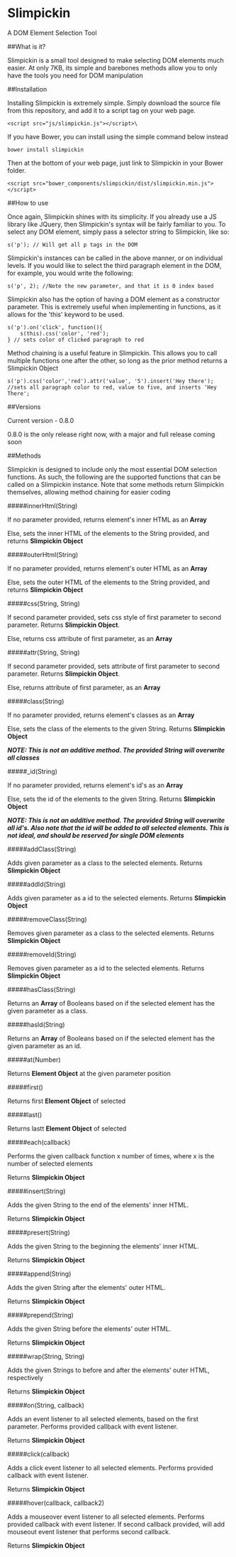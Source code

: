# Slimpickin
A DOM Element Selection Tool

##What is it?

Slimpickin is a small tool designed to make selecting DOM elements much easier. At only 7KB, its simple and barebones methods allow you to only have the tools you need for DOM manipulation

##Installation

Installing Slimpickin is extremely simple. Simply download the source file from this repository, and add it to a script tag on your web page. 

    <script src="js/slimpickin.js"></script>\
    
If you have Bower, you can install using the simple command below instead

    bower install slimpickin
    
Then at the bottom of your web page, just link to Slimpickin in your Bower folder.

    <script src="bower_components/slimpickin/dist/slimpickin.min.js"></script>
    
##How to use

Once again, Slimpickin shines with its simplicity. If you already use a JS library like JQuery, then Slimpickin's syntax will be fairly familiar to you. To select any DOM element, simply pass a selector string to Slimpickin, like so:

    s('p'); // Will get all p tags in the DOM
    
Slimpickin's instances can be called in the above manner, or on individual levels. If you would like to select the third paragraph element in the DOM, for example, you would write the following:

    s('p', 2); //Note the new parameter, and that it is 0 index based
    
Slimpickin also has the option of having a DOM element as a constructor parameter. This is extremely useful when implementing in functions, as it allows for the 'this' keyword to be used.

    s('p').on('click', function(){
        s(this).css('color', 'red');
    } // sets color of clicked paragraph to red
    
Method chaining is a useful feature in Slimpickin. This allows you to call multiple functions one after the other, so long as the prior method returns a Slimpickin Object

    s('p').css('color','red').attr('value', '5').insert('Hey there');
    //sets all paragraph color to red, value to five, and inserts 'Hey There';
    

##Versions

Current version - 0.8.0

0.8.0 is the only release right now, with a major and full release coming soon

  
##Methods

Slimpickin is designed to include only the most essential DOM selection functions. As such, the following are the supported functions that can be called on a Slimpickin instance. Note that some methods return Slimpickin themselves, allowing method chaining for easier coding

#####innerHtml(String)

If no parameter provided, returns element's inner HTML as an **Array**

Else, sets the inner HTML of the elements to the String provided, and returns **Slimpickin Object**

  

#####outerHtml(String)

If no parameter provided, returns element's outer HTML as an **Array**

Else, sets the outer HTML of the elements to the String provided, and returns **Slimpickin Object**

  
  

#####css(String, String)

If second parameter provided, sets css style of first parameter to second parameter. Returns **Slimpickin Object**.

Else, returns css attribute of first parameter, as an **Array**



#####attr(String, String)

If second parameter provided, sets attribute of first parameter to second parameter. Returns **Slimpickin Object**.

Else, returns attribute of first parameter, as an **Array**



#####class(String)

If no parameter provided, returns element's classes as an **Array**

Else, sets the class of the elements to the given String. Returns **Slimpickin Object**

***NOTE: This is not an additive method. The provided String will overwrite all classes***



#####_id(String)

If no parameter provided, returns element's id's as an **Array**

Else, sets the id of the elements to the given String. Returns **Slimpickin Object**

***NOTE: This is not an additive method. The provided String will overwrite all id's. Also note that the id will be added to all selected elements. This is not ideal, and should be reserved for single DOM elements***



#####addClass(String)

Adds given parameter as a class to the selected elements. Returns **Slimpickin Object**



#####addId(String)

Adds given parameter as a id to the selected elements. Returns **Slimpickin Object**



#####removeClass(String)

Removes given parameter as a class to the selected elements. Returns **Slimpickin Object**

#####removeId(String)

Removes given parameter as a id to the selected elements. Returns **Slimpickin Object**

#####hasClass(String)

Returns an **Array** of Booleans based on if the selected element has the given parameter as a class.

#####hasId(String)

Returns an **Array** of Booleans based on if the selected element has the given parameter as an id.

#####at(Number)

Returns **Element Object** at the given parameter position

#####first()

Returns first **Element Object** of selected

#####last()

Returns lastt **Element Object** of selected

#####each(callback)

Performs the given callback function x number of times, where x is the number of selected elements

Returns **Slimpickin Object**

#####insert(String)

Adds the given String to the end of the elements' inner HTML.

Returns **Slimpickin Object**

#####presert(String)

Adds the given String to the beginning the elements' inner HTML.

Returns **Slimpickin Object**

#####append(String)

Adds the given String after the elements' outer HTML.

Returns **Slimpickin Object**

#####prepend(String)

Adds the given String before the elements' outer HTML.

Returns **Slimpickin Object**

#####wrap(String, String)

Adds the given Strings to before and after the elements' outer HTML, respectively

Returns **Slimpickin Object**

#####on(String, callback)

Adds an event listener to all selected elements, based on the first parameter. Performs provided callback with event listener. 

Returns **Slimpickin Object**

#####click(callback)

Adds a click event listener to all selected elements. Performs provided callback with event listener. 

Returns **Slimpickin Object**

#####hover(callback, callback2)

Adds a mouseover event listener to all selected elements. Performs provided callback with event listener. If second callback provided, will add mouseout event listener that performs second callback. 

Returns **Slimpickin Object**







